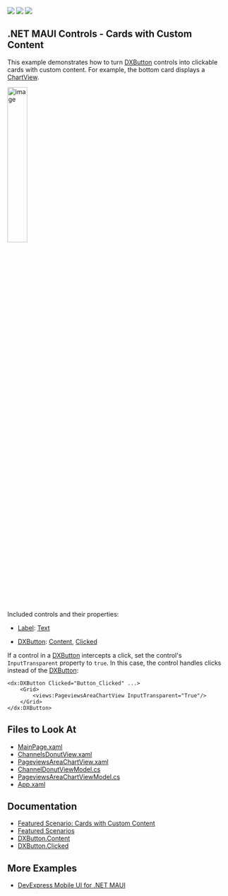 <!-- default badges list -->
![](https://img.shields.io/endpoint?url=https://codecentral.devexpress.com/api/v1/VersionRange/626853535/23.2.3%2B)
[![](https://img.shields.io/badge/Open_in_DevExpress_Support_Center-FF7200?style=flat-square&logo=DevExpress&logoColor=white)](https://supportcenter.devexpress.com/ticket/details/T1159609)
[![](https://img.shields.io/badge/📖_How_to_use_DevExpress_Examples-e9f6fc?style=flat-square)](https://docs.devexpress.com/GeneralInformation/403183)
<!-- default badges end -->
## .NET MAUI Controls - Cards with Custom Content

This example demonstrates how to turn [DXButton](https://docs.devexpress.com/MAUI/DevExpress.Maui.Core.DXButton) controls into clickable cards with custom content. For example, the bottom card displays a [ChartView](https://docs.devexpress.com/MAUI/DevExpress.Maui.Charts.ChartView). 

<img width="30%" alt="image" src="https://user-images.githubusercontent.com/12169834/231418620-2f87ae15-69d3-4570-85ce-66807ee4b627.png">

Included controls and their properties:

* [Label](https://learn.microsoft.com/en-us/dotnet/maui/user-interface/controls/label?view=net-maui-7.0): [Text](https://learn.microsoft.com/en-us/dotnet/api/microsoft.maui.controls.label.text?view=net-maui-7.0)

* [DXButton](https://docs.devexpress.com/MAUI/DevExpress.Maui.Core.DXButton): [Content](https://docs.devexpress.com/MAUI/DevExpress.Maui.Core.DXBorder.Content), [Clicked](https://docs.devexpress.com/MAUI/DevExpress.Maui.Core.DXButtonBase.Clicked)

If a control in a [DXButton](https://docs.devexpress.com/MAUI/DevExpress.Maui.Core.DXButton) intercepts a click, set the control's `InputTransparent` property to `true`. In this case, the control handles clicks instead of the [DXButton](https://docs.devexpress.com/MAUI/DevExpress.Maui.Core.DXButton):
 
```xaml
<dx:DXButton Clicked="Button_Clicked" ...>
    <Grid>
        <views:PageviewsAreaChartView InputTransparent="True"/>
    </Grid>
</dx:DXButton>
```

## Files to Look At

<!-- default file list -->
* [MainPage.xaml](CS/MainPage.xaml)
* [ChannelsDonutView.xaml](CS/Views/ChannelsDonutView.xaml)
* [PageviewsAreaChartView.xaml](CS/Views/PageviewsAreaChartView.xaml)
* [ChannelDonutViewModel.cs](CS/ViewModels/ChannelDonutViewModel.cs)
* [PageviewsAreaChartViewModel.cs](CS/ViewModels/PageviewsAreaChartViewModel.cs)
* [App.xaml](CS/App.xaml)
<!-- default file list end -->

## Documentation

* [Featured Scenario: Cards with Custom Content](https://docs.devexpress.com/MAUI/404341)
* [Featured Scenarios](https://docs.devexpress.com/MAUI/404291)
* [DXButton.Content](https://docs.devexpress.com/MAUI/DevExpress.Maui.Core.DXBorder.Content)
* [DXButton.Clicked](https://docs.devexpress.com/MAUI/DevExpress.Maui.Core.DXButtonBase.Clicked)

## More Examples

* [DevExpress Mobile UI for .NET MAUI](https://github.com/DevExpress-Examples/maui-demo-app/)

